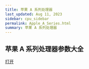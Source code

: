 ```yaml
---
title: 苹果 A 系列处理器
last_updated: Aug 11, 2023
sidebar: cpu_sidebar
permalink: Apple_A_Series.html
summary: 苹果 A 系列处理器
---
```


## 苹果 A 系列处理器参数大全

<a href="/apple-chip/" target="_blank">打开</a>

<script type="text/javascript">
    window.location = '/apple-chip/'
</script>